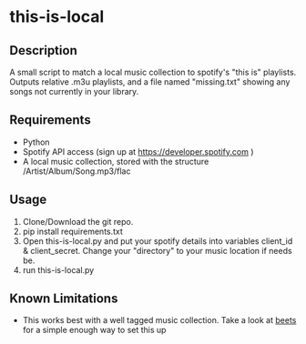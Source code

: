 # this-is-local
## Description
A small script to match a local music collection to spotify's "this is" playlists. Outputs relative .m3u playlists, and a file named "missing.txt" showing any songs not currently in your library. 

## Requirements
- Python
- Spotify API access (sign up at https://developer.spotify.com )
- A local music collection, stored with the structure /Artist/Album/Song.mp3/flac

## Usage
1. Clone/Download the git repo.
2. pip install requirements.txt
3. Open this-is-local.py and put your spotify details into variables client_id & client_secret. Change your "directory" to your music location if needs be.
3. run this-is-local.py

## Known Limitations
- This works best with a well tagged music collection. Take a look at [beets](https://beets.io/) for a simple enough way to set this up
